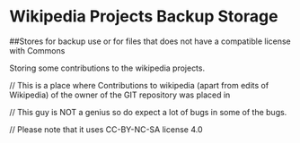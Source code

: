 # Wikipedia Projects Backup Storage
##Stores for backup use or for files that does not have a compatible license with Commons

Storing some contributions to the wikipedia projects.

// This is a place where Contributions to wikipedia (apart from edits of Wikipedia) of the owner of the GIT repository was placed in

// This guy is NOT a genius so do expect a lot of bugs in some of the bugs.

// Please note that it uses CC-BY-NC-SA license 4.0